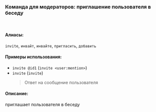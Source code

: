 ### **Команда для модераторов: приглашение пользователя в беседу**
<br>

#### **Алиасы**:
`invite`, `инвайт`, `инвайте`, `пригласить`, `добавить`


#### **Примеры использования**:
- `invite @id1` (`invite <user:mention>`)
- `invite` (`invite`)
  > Ответ на сообщение пользователя


#### **Описание**:
приглашает пользователя в беседу

